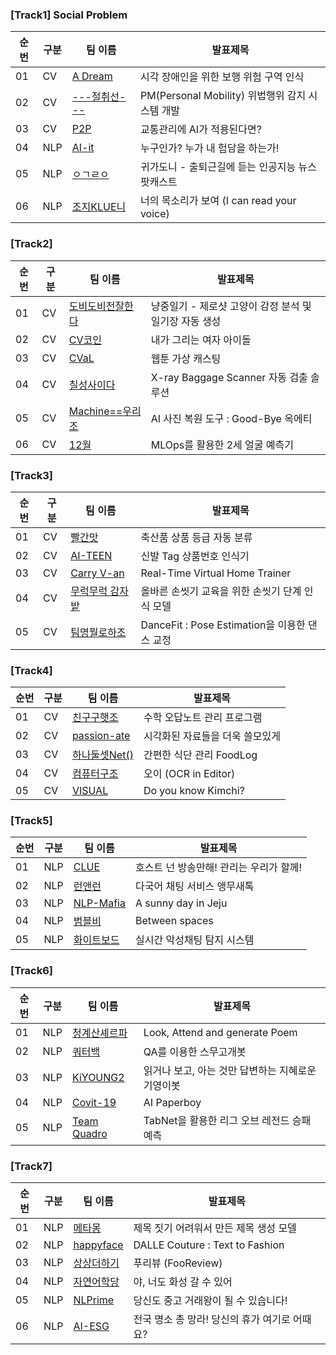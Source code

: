 

### [Track1] Social Problem

순번|구분|팀 이름| 발표제목
----|----|----|----
01|CV|[A Dream](https://github.com/boostcampaitech2/final-project-level3-cv-10)|시각 장애인을 위한 보행 위험 구역 인식
02|CV|[---절취선---](https://github.com/boostcampaitech2/final-project-level3-cv-01)|PM(Personal Mobility) 위법행위 감지 시스템 개발
03|CV|[P2P](https://github.com/boostcampaitech2/final-project-level3-cv-15)|교통관리에 AI가 적용된다면?
04|NLP|[AI-it](https://github.com/boostcampaitech2/final-project-level3-nlp-12)|누구인가? 누가 내 험담을 하는가!
05|NLP|[ㅇㄱㄹㅇ](https://github.com/boostcampaitech2/final-project-level3-nlp-05)|귀가도니 - 출퇴근길에 듣는 인공지능 뉴스 팟캐스트
06|NLP|[조지KLUE니](https://github.com/boostcampaitech2/final-project-level3-nlp-07)|너의 목소리가 보여 (I can read your voice)


### [Track2]

순번|구분|팀 이름| 발표제목
----|----|----|----
01|CV|[도비도비전잘한다](https://github.com/boostcampaitech2/final-project-level3-cv-03)|냥중일기 - 제로샷 고양이 감정 분석 및 일기장 자동 생성
02|CV|[CV코인](https://github.com/boostcampaitech2/final-project-level3-cv-12)|내가 그리는 여자 아이돌 
03|CV|[CVaL](https://github.com/boostcampaitech2/final-project-level3-cv-13)|웹툰 가상 캐스팅
04|CV|[칠성사이다](https://github.com/boostcampaitech2/final-project-level3-cv-06)|X-ray Baggage Scanner 자동 검출 솔루션
05|CV|[Machine==우리조](https://github.com/boostcampaitech2/final-project-level3-cv-14)|AI 사진 복원 도구 : Good-Bye 옥에티
06|CV|[12월](https://github.com/boostcampaitech2/final-project-level3-cv-02)|MLOps를 활용한 2세 얼굴 예측기

### [Track3]

순번|구분|팀 이름| 발표제목
----|----|----|----
01|CV|[빨간맛](https://github.com/boostcampaitech2/final-project-level3-cv-19)|축산품 상품 등급 자동 분류
02|CV|[AI-TEEN](https://github.com/boostcampaitech2/final-project-level3-cv-18)|신발 Tag 상품번호 인식기
03|CV|[Carry V-an](https://github.com/boostcampaitech2/final-project-level3-cv-11)|Real-Time Virtual Home Trainer
04|CV|[무럭무럭 감자밭](https://github.com/boostcampaitech2/final-project-level3-cv-04)|올바른 손씻기 교육을 위한 손씻기 단계 인식 모델
05|CV|[팀명뭘로하조](https://github.com/boostcampaitech2/final-project-level3-cv-08)|DanceFit : Pose Estimation을 이용한 댄스 교정

### [Track4]

순번|구분|팀 이름| 발표제목
----|----|----|----
01|CV|[친구구햇조](https://github.com/boostcampaitech2/final-project-level3-cv-05)|수학 오답노트 관리 프로그램
02|CV|[passion-ate ](https://github.com/boostcampaitech2/final-project-level3-cv-16)|시각화된 자료들을 더욱 쓸모있게
03|CV|[하나둘셋Net()](https://github.com/boostcampaitech2/final-project-level3-cv-09)|간편한 식단 관리 FoodLog
04|CV|[컴퓨터구조](https://github.com/boostcampaitech2/final-project-level3-cv-07)|오이 (OCR in Editor)
05|CV|[VISUAL](https://github.com/boostcampaitech2/final-project-level3-cv-17)|Do you know Kimchi?

### [Track5]

순번|구분|팀 이름| 발표제목
----|----|----|----
01|NLP|[CLUE](https://github.com/boostcampaitech2/final-project-level3-nlp-13)|호스트 넌 방송만해! 관리는 우리가 할께!
02|NLP|[런앤런](https://github.com/boostcampaitech2/final-project-level3-nlp-01)|다국어 채팅 서비스 앵무새톡
03|NLP|[NLP-Mafia](https://github.com/boostcampaitech2/final-project-level3-nlp-18)|A sunny day in Jeju
04|NLP|[범블비](https://github.com/boostcampaitech2/final-project-level3-nlp-03)|Between spaces
05|NLP|[화이트보드](https://github.com/boostcampaitech2/final-project-level3-nlp-10)|실시간 악성채팅 탐지 시스템

### [Track6]

순번|구분|팀 이름| 발표제목
----|----|----|----
01|NLP|[청계산셰르파](https://github.com/boostcampaitech2/final-project-level3-nlp-08)|Look, Attend and generate Poem
02|NLP|[쿼터백](https://github.com/boostcampaitech2/final-project-level3-nlp-09)|QA를 이용한 스무고개봇
03|NLP|[KiYOUNG2](https://github.com/boostcampaitech2/final-project-level3-nlp-14)|읽거나 보고, 아는 것만 답변하는 지혜로운 기영이봇
04|NLP|[Covit-19](https://github.com/boostcampaitech2/final-project-level3-nlp-19)|AI Paperboy
05|NLP|[Team Quadro](https://github.com/boostcampaitech2/final-project-level3-nlp-17)|TabNet을 활용한 리그 오브 레전드 승패 예측

### [Track7]

순번|구분|팀 이름| 발표제목
----|----|----|----
01|NLP|[메타몽](https://github.com/boostcampaitech2/final-project-level3-nlp-02)|제목 짓기 어려워서 만든 제목 생성 모델
02|NLP|[happyface](https://github.com/boostcampaitech2/final-project-level3-nlp-15)|DALLE Couture : Text to Fashion
03|NLP|[상상더하기](https://github.com/boostcampaitech2/final-project-level3-nlp-04)|푸리뷰 (FooReview)
04|NLP|[자연어학당](https://github.com/boostcampaitech2/final-project-level3-nlp-06)|야, 너도 화성 갈 수 있어
05|NLP|[NLPrime](https://github.com/boostcampaitech2/final-project-level3-nlp-16)|당신도 중고 거래왕이 될 수 있습니다!
06|NLP|[AI-ESG](https://github.com/boostcampaitech2/final-project-level3-nlp-11)|전국 명소 총 망라! 당신의 휴가 여기로 어때요?
